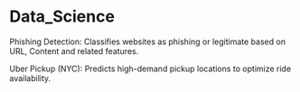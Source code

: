 # Data_Science

Phishing Detection: Classifies websites as phishing or legitimate based on URL, Content and related features.

Uber Pickup (NYC): Predicts high-demand pickup locations to optimize ride availability.
